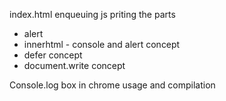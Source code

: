 index.html
enqueuing js
priting the parts
 - alert
 - innerhtml - console and alert concept
 - defer concept
 - document.write concept

Console.log box in chrome usage and compilation
